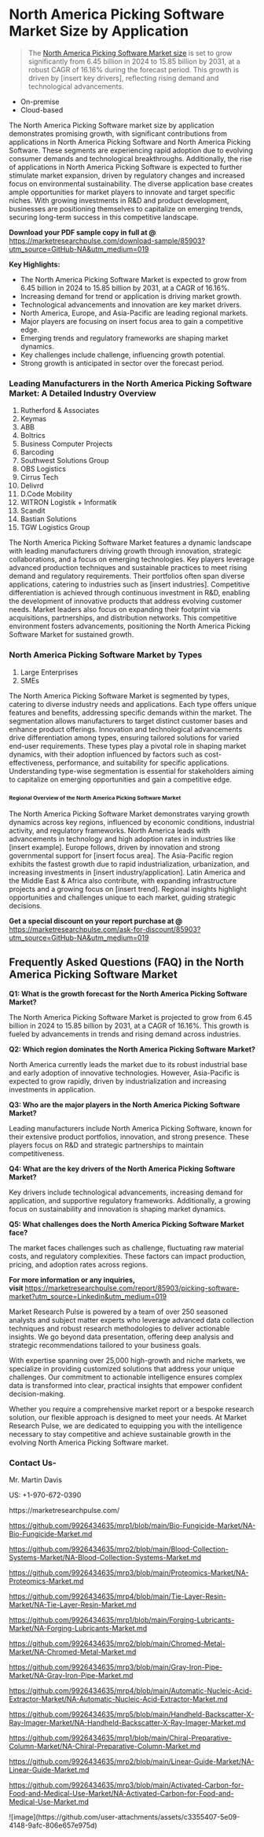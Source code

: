 <h1>North America Picking Software Market&nbsp;Size by Application</h1><blockquote><p>The <a href="https://marketresearchpulse.com/download-sample/85903?utm_source=GitHub-NA&amp;utm_medium=019">North America Picking Software Market size</a> is set to grow significantly from 6.45 billion in 2024 to 15.85 billion by 2031, at a robust CAGR of 16.16% during the forecast period. This growth is driven by [insert key drivers], reflecting rising demand and technological advancements.</p></blockquote><ul><li>On-premise<li> Cloud-based</li></ul><p>The North America Picking Software market size by application demonstrates promising growth, with significant contributions from applications in North America Picking Software and North America Picking Software. These segments are experiencing rapid adoption due to evolving consumer demands and technological breakthroughs. Additionally, the rise of applications in North America Picking Software is expected to further stimulate market expansion, driven by regulatory changes and increased focus on environmental sustainability. The diverse application base creates ample opportunities for market players to innovate and target specific niches. With growing investments in R&D and product development, businesses are positioning themselves to capitalize on emerging trends, securing long-term success in this competitive landscape.</p><p><strong>Download your PDF sample copy in full at @ </strong><a href="https://marketresearchpulse.com/download-sample/85903?utm_source=GitHub-NA&amp;utm_medium=019">https://marketresearchpulse.com/download-sample/85903?utm_source=GitHub-NA&amp;utm_medium=019</a></p><p><strong>Key Highlights: </strong></p><ul><li>The North America Picking Software Market is expected to grow from 6.45 billion in 2024 to 15.85 billion by 2031, at a CAGR of 16.16%.</li><li>Increasing demand for trend or application is driving market growth.</li><li>Technological advancements and innovation are key market drivers.</li><li>North America, Europe, and Asia-Pacific are leading regional markets.</li><li>Major players are focusing on insert focus area to gain a competitive edge.</li><li>Emerging trends and regulatory frameworks are shaping market dynamics.</li><li>Key challenges include challenge, influencing growth potential.</li><li>Strong growth is anticipated in sector over the forecast period.</li></ul><h3>Leading Manufacturers in the North America Picking Software Market: A Detailed Industry Overview</h3><ol><li>Rutherford & Associates</li><li>Keymas</li><li>ABB</li><li>Boltrics</li><li>Business Computer Projects</li><li>Barcoding</li><li>Southwest Solutions Group</li><li>OBS Logistics</li><li>Cirrus Tech</li><li>Delivrd</li><li>D.Code Mobility</li><li>WITRON Logistik + Informatik</li><li>Scandit</li><li>Bastian Solutions</li><li>TGW Logistics Group</li></ol><div class="flex max-w-full flex-col flex-grow"><div class="min-h-8 text-message flex w-full flex-col items-end gap-2 whitespace-normal break-words [.text-message+&amp;]:mt-5" dir="auto" data-message-author-role="assistant" data-message-id="fd8432e4-4910-450d-b182-61b7bfb0a01f" data-message-model-slug="gpt-4o"><div class="flex w-full flex-col gap-1 empty:hidden first:pt-[3px]"><div class="markdown prose w-full break-words dark:prose-invert light"><p>The North America Picking Software Market features a dynamic landscape with leading manufacturers driving growth through innovation, strategic collaborations, and a focus on emerging technologies. Key players leverage advanced production techniques and sustainable practices to meet rising demand and regulatory requirements. Their portfolios often span diverse applications, catering to industries such as [insert industries]. Competitive differentiation is achieved through continuous investment in R&amp;D, enabling the development of innovative products that address evolving customer needs. Market leaders also focus on expanding their footprint via acquisitions, partnerships, and distribution networks. This competitive environment fosters advancements, positioning the North America Picking Software Market for sustained growth.</p></div></div></div></div><h3>North America Picking Software Market by Types</h3><ol><li>Large Enterprises<li> SMEs</li></ol><div class="flex max-w-full flex-col flex-grow"><div class="min-h-8 text-message flex w-full flex-col items-end gap-2 whitespace-normal break-words [.text-message+&amp;]:mt-5" dir="auto" data-message-author-role="assistant" data-message-id="084470be-0bb7-4664-bddf-5156b4f41249" data-message-model-slug="gpt-4o-mini"><div class="flex w-full flex-col gap-1 empty:hidden first:pt-[3px]"><div class="markdown prose w-full break-words dark:prose-invert light"><p>The North America Picking Software Market is segmented by types, catering to diverse industry needs and applications. Each type offers unique features and benefits, addressing specific demands within the market. The segmentation allows manufacturers to target distinct customer bases and enhance product offerings. Innovation and technological advancements drive differentiation among types, ensuring tailored solutions for varied end-user requirements. These types play a pivotal role in shaping market dynamics, with their adoption influenced by factors such as cost-effectiveness, performance, and suitability for specific applications. Understanding type-wise segmentation is essential for stakeholders aiming to capitalize on emerging opportunities and gain a competitive edge.</p></div></div></div></div><h3><span style="font-size: 11px;">Regional Overview of the North America Picking Software Market</span></h3><div class="flex max-w-full flex-col flex-grow"><div class="min-h-8 text-message flex w-full flex-col items-end gap-2 whitespace-normal break-words [.text-message+&amp;]:mt-5" dir="auto" data-message-author-role="assistant" data-message-id="e9038762-ce64-4e30-91c9-9bd413514231" data-message-model-slug="gpt-4o-mini"><div class="flex w-full flex-col gap-1 empty:hidden first:pt-[3px]"><div class="markdown prose w-full break-words dark:prose-invert light"><p>The North America Picking Software Market demonstrates varying growth dynamics across key regions, influenced by economic conditions, industrial activity, and regulatory frameworks. North America leads with advancements in technology and high adoption rates in industries like [insert example]. Europe follows, driven by innovation and strong governmental support for [insert focus area]. The Asia-Pacific region exhibits the fastest growth due to rapid industrialization, urbanization, and increasing investments in [insert industry/application]. Latin America and the Middle East &amp; Africa also contribute, with expanding infrastructure projects and a growing focus on [insert trend]. Regional insights highlight opportunities and challenges unique to each market, guiding strategic decisions.</p></div></div></div></div><p><strong>Get a special discount on your report purchase at @ </strong><a href="https://marketresearchpulse.com/ask-for-discount/85903?utm_source=GitHub-NA&amp;utm_medium=019">https://marketresearchpulse.com/ask-for-discount/85903?utm_source=GitHub-NA&amp;utm_medium=019</a></p><h2>Frequently Asked Questions (FAQ) in the North America Picking Software Market</h2><p><strong>Q1: What is the growth forecast for the North America Picking Software Market?</strong></p><p>The North America Picking Software Market is projected to grow from 6.45 billion in 2024 to 15.85 billion by 2031, at a CAGR of 16.16%. This growth is fueled by advancements in trends and rising demand across industries.</p><p><strong>Q2: Which region dominates the North America Picking Software Market?</strong></p><p>North America currently leads the market due to its robust industrial base and early adoption of innovative technologies. However, Asia-Pacific is expected to grow rapidly, driven by industrialization and increasing investments in application.</p><p><strong>Q3: Who are the major players in the North America Picking Software Market?</strong></p><p>Leading manufacturers include North America Picking Software, known for their extensive product portfolios, innovation, and strong presence. These players focus on R&amp;D and strategic partnerships to maintain competitiveness.</p><p><strong>Q4: What are the key drivers of the North America Picking Software Market?</strong></p><p>Key drivers include technological advancements, increasing demand for application, and supportive regulatory frameworks. Additionally, a growing focus on sustainability and innovation is shaping market dynamics.</p><p><strong>Q5: What challenges does the North America Picking Software Market face?</strong></p><p>The market faces challenges such as challenge, fluctuating raw material costs, and regulatory complexities. These factors can impact production, pricing, and adoption rates across regions.</p><p><strong>For more information or any inquiries, visit&nbsp;</strong><a href="https://marketresearchpulse.com/report/85903/picking-software-market?utm_source=Linkedin&utm_medium=019">https://marketresearchpulse.com/report/85903/picking-software-market?utm_source=Linkedin&utm_medium=019</a></p><p>Market Research Pulse is powered by a team of over 250 seasoned analysts and subject matter experts who leverage advanced data collection techniques and robust research methodologies to deliver actionable insights. We go beyond data presentation, offering deep analysis and strategic recommendations tailored to your business goals.</p><p>With expertise spanning over 25,000 high-growth and niche markets, we specialize in providing customized solutions that address your unique challenges. Our commitment to actionable intelligence ensures complex data is transformed into clear, practical insights that empower confident decision-making.</p><p>Whether you require a comprehensive market report or a bespoke research solution, our flexible approach is designed to meet your needs. At Market Research Pulse, we are dedicated to equipping you with the intelligence necessary to stay competitive and achieve sustainable growth in the evolving North America Picking Software market.</p><h3><strong>Contact Us-</strong></h3><p>Mr. Martin Davis</p><p>US: +1-970-672-0390</p><p>https://marketresearchpulse.com/</p><p><a href="https://github.com/9926434635/mrp1/blob/main/Bio-Fungicide-Market/NA-Bio-Fungicide-Market.md">https://github.com/9926434635/mrp1/blob/main/Bio-Fungicide-Market/NA-Bio-Fungicide-Market.md</a></p><p><a href="https://github.com/9926434635/mrp2/blob/main/Blood-Collection-Systems-Market/NA-Blood-Collection-Systems-Market.md">https://github.com/9926434635/mrp2/blob/main/Blood-Collection-Systems-Market/NA-Blood-Collection-Systems-Market.md</a></p><p><a href="https://github.com/9926434635/mrp3/blob/main/Proteomics-Market/NA-Proteomics-Market.md">https://github.com/9926434635/mrp3/blob/main/Proteomics-Market/NA-Proteomics-Market.md</a></p><p><a href="https://github.com/9926434635/mrp4/blob/main/Tie-Layer-Resin-Market/NA-Tie-Layer-Resin-Market.md">https://github.com/9926434635/mrp4/blob/main/Tie-Layer-Resin-Market/NA-Tie-Layer-Resin-Market.md</a></p><p><a href="https://github.com/9926434635/mrp1/blob/main/Forging-Lubricants-Market/NA-Forging-Lubricants-Market.md">https://github.com/9926434635/mrp1/blob/main/Forging-Lubricants-Market/NA-Forging-Lubricants-Market.md</a></p><p><a href="https://github.com/9926434635/mrp2/blob/main/Chromed-Metal-Market/NA-Chromed-Metal-Market.md">https://github.com/9926434635/mrp2/blob/main/Chromed-Metal-Market/NA-Chromed-Metal-Market.md</a></p><p><a href="https://github.com/9926434635/mrp3/blob/main/Gray-Iron-Pipe-Market/NA-Gray-Iron-Pipe-Market.md">https://github.com/9926434635/mrp3/blob/main/Gray-Iron-Pipe-Market/NA-Gray-Iron-Pipe-Market.md</a></p><p><a href="https://github.com/9926434635/mrp4/blob/main/Automatic-Nucleic-Acid-Extractor-Market/NA-Automatic-Nucleic-Acid-Extractor-Market.md">https://github.com/9926434635/mrp4/blob/main/Automatic-Nucleic-Acid-Extractor-Market/NA-Automatic-Nucleic-Acid-Extractor-Market.md</a></p><p><a href="https://github.com/9926434635/mrp5/blob/main/Handheld-Backscatter-X-Ray-Imager-Market/NA-Handheld-Backscatter-X-Ray-Imager-Market.md">https://github.com/9926434635/mrp5/blob/main/Handheld-Backscatter-X-Ray-Imager-Market/NA-Handheld-Backscatter-X-Ray-Imager-Market.md</a></p><p><a href="https://github.com/9926434635/mrp1/blob/main/Chiral-Preparative-Column-Market/NA-Chiral-Preparative-Column-Market.md">https://github.com/9926434635/mrp1/blob/main/Chiral-Preparative-Column-Market/NA-Chiral-Preparative-Column-Market.md</a></p><p><a href="https://github.com/9926434635/mrp2/blob/main/Linear-Guide-Market/NA-Linear-Guide-Market.md">https://github.com/9926434635/mrp2/blob/main/Linear-Guide-Market/NA-Linear-Guide-Market.md</a></p><p><a href="https://github.com/9926434635/mrp3/blob/main/Activated-Carbon-for-Food-and-Medical-Use-Market/NA-Activated-Carbon-for-Food-and-Medical-Use-Market.md">https://github.com/9926434635/mrp3/blob/main/Activated-Carbon-for-Food-and-Medical-Use-Market/NA-Activated-Carbon-for-Food-and-Medical-Use-Market.md</a></p>
![image](https://github.com/user-attachments/assets/c3355407-5e09-4148-9afc-806e657e975d)

